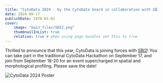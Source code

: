```yaml
---
title: "CytoData 2024 - by the CytoData board in collaboration with SBI2"
date: 2024-09-17
publishDate: 1970-01-01
cover:
    image: "main_files/SBI2.png"
    thumbnailInList: true
    relative: true # when using page bundles set this to true
---
```

Thrilled to announce that this year, CytoData is joining forces with [SBI2](https://sbi2.org/)! You can take part in the traditional CytoData Hackathon on September 17, and join from September 18-20 for an event supercharged in spatial and morphological profiling. Please save the date!

![CytoData 2024 Poster](main_files/cytodata2024poster.jpg)
